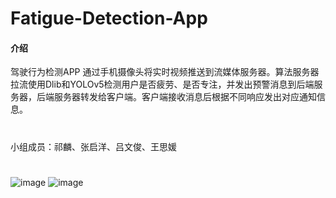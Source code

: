 # Fatigue-Detection-App

#### 介绍
驾驶行为检测APP
通过手机摄像头将实时视频推送到流媒体服务器。算法服务器拉流使用Dlib和YOLOv5检测用户是否疲劳、是否专注，并发出预警消息到后端服务器，后端服务器转发给客户端。客户端接收消息后根据不同响应发出对应通知信息。

#
小组成员：祁麟、张启洋、吕文俊、王思媛

#
![image](https://github.com/Vicky9001/fatigue_detect/assets/92198621/7b1fb191-9731-4251-baac-ebf18f35807c)
![image](https://github.com/Vicky9001/fatigue_detect/assets/92198621/00a341f7-ab23-43b2-9c7b-aad2b0c5ced1)
